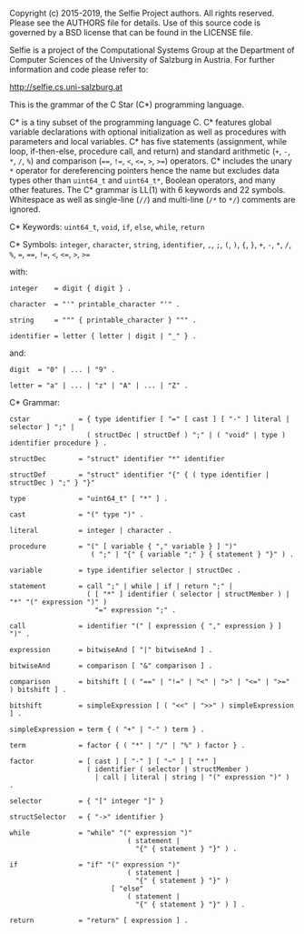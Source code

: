 Copyright (c) 2015-2019, the Selfie Project authors. All rights reserved. Please see the AUTHORS file for details. Use of this source code is governed by a BSD license that can be found in the LICENSE file.

Selfie is a project of the Computational Systems Group at the Department of Computer Sciences of the University of Salzburg in Austria. For further information and code please refer to:

http://selfie.cs.uni-salzburg.at

This is the grammar of the C Star (C\*) programming language.

C\* is a tiny subset of the programming language C. C\* features global variable declarations with optional initialization as well as procedures with parameters and local variables. C\* has five statements (assignment, while loop, if-then-else, procedure call, and return) and standard arithmetic (`+`, `-`, `*`, `/`, `%`) and comparison (`==`, `!=`, `<`, `<=`, `>`, `>=`) operators. C\* includes the unary `*` operator for dereferencing pointers hence the name but excludes data types other than `uint64_t` and `uint64_t*`, Boolean operators, and many other features. The C\* grammar is LL(1) with 6 keywords and 22 symbols. Whitespace as well as single-line (`//`) and multi-line (`/*` to `*/`) comments are ignored.

C\* Keywords: `uint64_t`, `void`, `if`, `else`, `while`, `return`

C\* Symbols: `integer`, `character`, `string`, `identifier`, `,`, `;`, `(`, `)`, `{`, `}`, `+`, `-`, `*`, `/`, `%`, `=`, `==`, `!=`, `<`, `<=`, `>`, `>=`

with:

```
integer    = digit { digit } .

character  = "'" printable_character "'" .

string     = """ { printable_character } """ .

identifier = letter { letter | digit | "_" } .
```

and:

```
digit  = "0" | ... | "9" .

letter = "a" | ... | "z" | "A" | ... | "Z" .
```

C\* Grammar:

```
cstar            = { type identifier [ "=" [ cast ] [ "-" ] literal | selector ] ";" |
                   ( structDec | structDef ) ";" | ( "void" | type ) identifier procedure } .

structDec        = "struct" identifier "*" identifier 

structDef        = "struct" identifier "{" { ( type identifier | structDec ) ";" } "}"

type             = "uint64_t" [ "*" ] .

cast             = "(" type ")" .

literal          = integer | character .

procedure        = "(" [ variable { "," variable } ] ")"
                    ( ";" | "{" { variable ";" } { statement } "}" ) .

variable         = type identifier selector | structDec .

statement        = call ";" | while | if | return ";" |
                   ( [ "*" ] identifier ( selector | structMember ) | "*" "(" expression ")" )
                     "=" expression ";" .

call             = identifier "(" [ expression { "," expression } ] ")" .

expression       = bitwiseAnd [ "|" bitwiseAnd ] .

bitwiseAnd       = comparison [ "&" comparison ] .

comparison       = bitshift [ ( "==" | "!=" | "<" | ">" | "<=" | ">=" ) bitshift ] .

bitshift         = simpleExpression [ ( "<<" | ">>" ) simpleExpression ] .

simpleExpression = term { ( "+" | "-" ) term } .

term             = factor { ( "*" | "/" | "%" ) factor } .

factor           = [ cast ] [ "-" ] [ "~" ] [ "*" ]
                   ( identifier ( selector | structMember ) 
                     | call | literal | string | "(" expression ")" ) .

selector         = { "[" integer "]" }

structSelector   = { "->" identifier }

while            = "while" "(" expression ")"
                             ( statement |
                               "{" { statement } "}" ) .

if               = "if" "(" expression ")"
                             ( statement |
                               "{" { statement } "}" )
                         [ "else"
                             ( statement |
                               "{" { statement } "}" ) ] .

return           = "return" [ expression ] .
```
